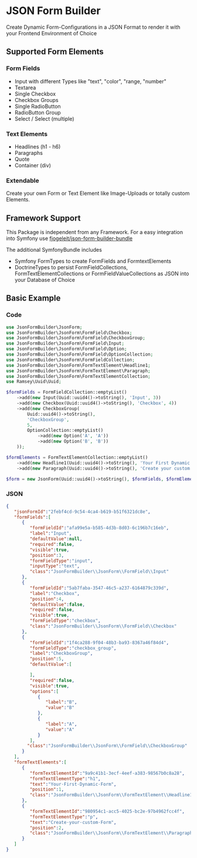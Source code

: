 # JSON Form Builder

Create Dynamic Form-Configurations in a JSON Format to render it with your Frontend Environment of Choice

## Supported Form Elements

### Form Fields
* Input with different Types like "text", "color", "range, "number"
* Textarea
* Single Checkbox
* Checkbox Groups
* Single RadioButton
* RadioButton Group
* Select / Select (multiple)

### Text Elements
* Headlines (h1 - h6)
* Paragraphs
* Quote
* Container (div)

### Extendable

Create your own Form or Text Element like Image-Uploads or totally custom Elements.

## Framework Support

This Package is independent from any Framework. For a easy integration into Symfony use [fjogeleit/json-form-builder-bundle](https://github.com/fjogeleit/json-form-builder-bundle)

The additional SymfonyBundle includes 
* Symfony FormTypes to create FormFields and FormtextElements
* DoctrineTypes to persist FormFieldCollections, FormTextElementCollections or FormFieldValueCollections as JSON into your Database of Choice

## Basic Example

### Code
```php
use JsonFormBuilder\JsonForm;
use JsonFormBuilder\JsonForm\FormField\Checkbox;
use JsonFormBuilder\JsonForm\FormField\CheckboxGroup;
use JsonFormBuilder\JsonForm\FormField\Input;
use JsonFormBuilder\JsonForm\FormField\Option;
use JsonFormBuilder\JsonForm\FormField\OptionCollection;
use JsonFormBuilder\JsonForm\FormFieldCollection;
use JsonFormBuilder\JsonForm\FormTextElement\Headline1;
use JsonFormBuilder\JsonForm\FormTextElement\Paragraph;
use JsonFormBuilder\JsonForm\FormTextElementCollection;
use Ramsey\Uuid\Uuid;

$formFields = FormFieldCollection::emptyList()
    ->add(new Input(Uuid::uuid4()->toString(), 'Input', 3))
    ->add(new Checkbox(Uuid::uuid4()->toString(), 'Checkbox', 4))
    ->add(new CheckboxGroup(
        Uuid::uuid4()->toString(),
        'CheckboxGroup',
        5,
        OptionCollection::emptyList()
            ->add(new Option('A', 'A'))
            ->add(new Option('B', 'B'))
    ));

$formElements = FormTextElementCollection::emptyList()
    ->add(new Headline1(Uuid::uuid4()->toString(), 'Your First Dynamic Form', 1))
    ->add(new Paragraph(Uuid::uuid4()->toString(), 'Create your custom Form', 2));

$form = new JsonForm(Uuid::uuid4()->toString(), $formFields, $formElements);
```

### JSON
```json
{
   "jsonFormId":"2febf4cd-9c54-4ca4-b619-b51f6321dc8e",
   "formFields":[
      {
         "formFieldId":"afa99e5a-b585-4d3b-8d03-6c196b7c16eb",
         "label":"Input",
         "defaultValue":null,
         "required":false,
         "visible":true,
         "position":3,
         "formFieldType":"input",
         "inputType":"text",
         "class":"JsonFormBuilder\\JsonForm\\FormField\\Input"
      },
      {
         "formFieldId":"5ab7faba-3547-46c5-a237-6164879c339d",
         "label":"Checkbox",
         "position":4,
         "defaultValue":false,
         "required":false,
         "visible":true,
         "formFieldType":"checkbox",
         "class":"JsonFormBuilder\\JsonForm\\FormField\\Checkbox"
      },
      {
         "formFieldId":"1f4ca288-9f04-48b3-ba93-8367a46f84d4",
         "formFieldType":"checkbox_group",
         "label":"CheckboxGroup",
         "position":5,
         "defaultValue":[

         ],
         "required":false,
         "visible":true,
         "options":[
            {
               "label":"B",
               "value":"B"
            },
            {
               "label":"A",
               "value":"A"
            }
         ],
        "class":"JsonFormBuilder\\JsonForm\\FormField\\CheckboxGroup"
      }
   ],
   "formTextElements":[
      {
         "formTextElementId":"9a9c41b1-3ecf-4eef-a383-98567b0c8a28",
         "formTextElementType":"h1",
         "text":"Your·First·Dynamic·Form",
         "position":1,
         "class":"JsonFormBuilder\\JsonForm\\FormTextElement\\Headline1"
      },
      {
         "formTextElementId":"980954c1-acc5-4025-bc2e-97b4962fcc4f",
         "formTextElementType":"p",
         "text":"Create·your·custom·Form",
         "position":2,
         "class":"JsonFormBuilder\\JsonForm\\FormTextElement\\Paragraph"
      }
   ]
}
```
